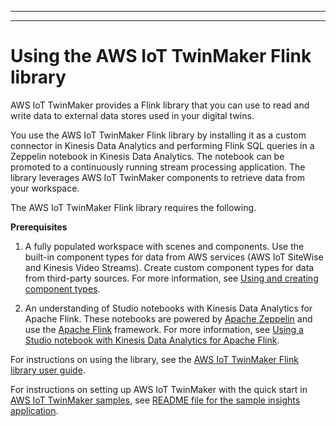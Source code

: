 --------

--------

# Using the AWS IoT TwinMaker Flink library<a name="twinmaker-flink-library"></a>

AWS IoT TwinMaker provides a Flink library that you can use to read and write data to external data stores used in your digital twins\.

You use the AWS IoT TwinMaker Flink library by installing it as a custom connector in Kinesis Data Analytics and performing Flink SQL queries in a Zeppelin notebook in Kinesis Data Analytics\. The notebook can be promoted to a continuously running stream processing application\. The library leverages AWS IoT TwinMaker components to retrieve data from your workspace\.

The AWS IoT TwinMaker Flink library requires the following\.

**Prerequisites**

1. A fully populated workspace with scenes and components\. Use the built\-in component types for data from AWS services \(AWS IoT SiteWise and Kinesis Video Streams\)\. Create custom component types for data from third\-party sources\. For more information, see [Using and creating component types](twinmaker-component-types.md)\.

1. An understanding of Studio notebooks with Kinesis Data Analytics for Apache Flink\. These notebooks are powered by [Apache Zeppelin](https://zeppelin.apache.org) and use the [Apache Flink](https://flink.apache.org) framework\. For more information, see [Using a Studio notebook with Kinesis Data Analytics for Apache Flink](https://docs.aws.amazon.com/kinesisanalytics/latest/java/how-notebook.html)\.

For instructions on using the library, see the [AWS IoT TwinMaker Flink library user guide](https://github.com/aws-samples/aws-iot-twinmaker-samples/blob/main/src/modules/insights/iot-twinmaker-flink-library-guide.md)\.

For instructions on setting up AWS IoT TwinMaker with the quick start in [AWS IoT TwinMaker samples](https://github.com/aws-samples/aws-iot-twinmaker-samples), see [README file for the sample insights application](https://github.com/aws-samples/aws-iot-twinmaker-samples/blob/main/src/modules/insights/README.md)\.